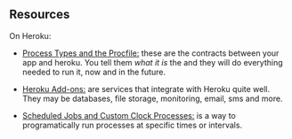 ## Resources

On Heroku:

- [Process Types and the Procfile:](https://goo.gl/hHiCj3) these are the contracts
  between your app and heroku. You tell them *what it is* the and they will do
  everything needed to run it, now and in the future.

- [Heroku Add-ons:](https://goo.gl/XIa7dB) are services that integrate with Heroku
  quite well. They may be databases, file storage, monitoring, email, sms and more.

- [Scheduled Jobs and Custom Clock Processes:](https://goo.gl/66M8Jg) is a way
  to programatically run processes at specific times or intervals.
